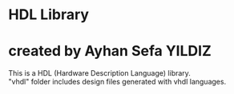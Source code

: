 # HDL Library
# created by Ayhan Sefa YILDIZ

This is a HDL (Hardware Description Language) library. \
"vhdl" folder includes design files generated with vhdl languages.

